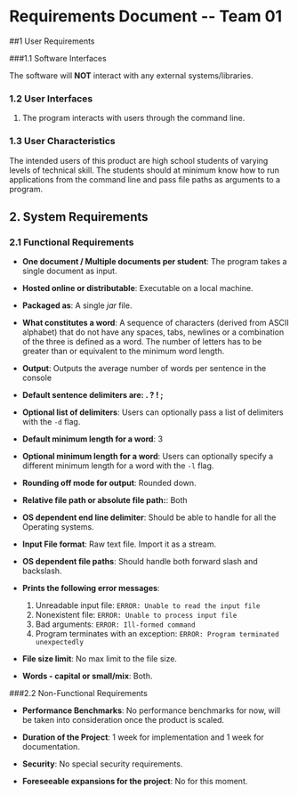 # **Requirements Document -- Team 01**

##1 User Requirements

###1.1 Software Interfaces

The software will **NOT** interact with any external systems/libraries.

### 1.2 User Interfaces

1. The program interacts with users through the command line.

### 1.3 User Characteristics

The intended users of this product are high school students of varying levels of technical skill. The students should at minimum know how to run applications from the command line and pass file paths as arguments to a program.

## 2. System Requirements
 
### 2.1 Functional Requirements

* **One document / Multiple documents per student**: The program takes a single document as input.

* **Hosted online or distributable**: Executable on a local machine.

* **Packaged as**: A single *jar* file.

* **What constitutes a word**: A sequence of characters (derived from ASCII alphabet) that do not have any spaces, tabs, newlines or a combination of the three is defined as a word. The number of letters has to be greater than or equivalent to the minimum word length.

* **Output**: Outputs the average number of words per sentence in the console

* **Default sentence delimiters are: . ? ! ;**

* **Optional list of delimiters**: Users can optionally pass a list of delimiters with the `-d` flag.

* **Default minimum length for a word**: 3

* **Optional minimum length for a word**: Users can optionally specify a different minimum length for a word with the `-l` flag.

* **Rounding off mode for output**: Rounded down.

* **Relative file path or absolute file path:**: Both

* **OS dependent end line delimiter**: Should be able to handle for all the Operating systems.

* **Input File format**: Raw text file. Import it as a stream.

* **OS dependent file paths**: Should handle both forward slash and backslash.

* **Prints the following error messages**:
  	 1. Unreadable input file: `ERROR: Unable to read the input file`
  	 2. Nonexistent file: `ERROR: Unable to process input file`
  	 3. Bad arguments: `ERROR: Ill-formed command`
  	 4. Program terminates with an exception: `ERROR: Program terminated unexpectedly`

* **File size limit**: No max limit to the file size.

* **Words - capital or small/mix**: Both.

###2.2 Non-Functional Requirements

* **Performance Benchmarks**: No performance benchmarks for now, will be taken into consideration once the product is scaled.

* **Duration of the Project**: 1 week for implementation and 1 week for documentation.

* **Security**: No special security requirements.

* **Foreseeable expansions for the project**: No for this moment. 

